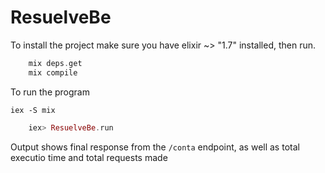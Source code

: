 # ResuelveBe

To install the project make sure you have elixir ~> "1.7" installed, then run.
```elixir
    mix deps.get
    mix compile
```
To run the program
```
iex -S mix
```
```elixir
    iex> ResuelveBe.run
```

Output shows final response from the `/conta` endpoint, as well as total executio time and total requests made
